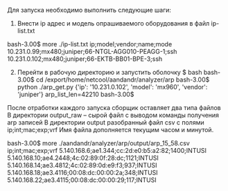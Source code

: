 Для запуска необходимо выполнить следующие шаги:

1) Внести ip адрес и модель опрашиваемого оборудования в файл ip-list.txt

bash-3.00$ more ./ip-list.txt
ip;model;vendor;name;mode
10.231.0.99;mx480;juniper;66-NTGL-AGG010-PEAGG-1;ssh
10.231.0.102;mx480;juniper;66-EKTB-BB01-BPE-3;ssh

2) Перейти в рабочую директорию и запустить оболочку
$ bash
bash-3.00$ cd /export/home/netcool/aandandr/analyzer/arp
bash-3.00$ python ./arp_get.py 
{'ip': '10.231.0.102', 'model': 'mx960', 'vendor': 'juniper'}
arp_list_len=42210
bash-3.00$

После отработки каждого запуска сборщик оставляет два типа файлов
В директории output_raw – сырой файл с выводом команды получения arp записей
В директории output разобранный файл csv с полями ip;int;mac;exp;vrf
Имя файла дополняется текущим часом и минутой.

bash-3.00$ more ./aandandr/analyzer/arp/output/arp_15_58.csv 
ip;int;mac;exp;vrf
5.140.168.6;ae1.344;cc:2d:e0:b5:a2:82;1400;INTUSI
5.140.168.10;ae4.2448;4c:02:89:0f:28:dc;1121;INTUSI
5.140.168.14;ae3.4812;4c:02:89:0d:e9:f3;937;INTUSI
5.140.168.18;ae3.4116;00:08:dc:00:00:2a;348;INTUSI
5.140.168.22;ae3.4115;00:08:dc:00:00:29;117;INTUSI

